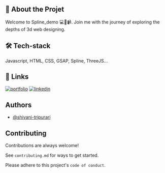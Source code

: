 
## 🚀 About the Projet
Welcome to Spline_demo 💻🔌📹. Join me with the journey of exploring the depths of 3d web designing.


## 🛠 Tech-stack
Javascript, HTML, CSS, GSAP, Spline, ThreeJS...


## 🔗 Links
[![portfolio](https://img.shields.io/badge/my_portfolio-000?style=for-the-badge&logo=ko-fi&logoColor=white)](https://shivanitripurari.netlify.app/)
[![linkedin](https://img.shields.io/badge/linkedin-0A66C2?style=for-the-badge&logo=linkedin&logoColor=white)](http://linkedin.com/in/shivani-tripurari-a7962621b/)



## Authors

- [@shivani-tripurari](https://github.com/shivani-tripurari)


## Contributing

Contributions are always welcome!

See `contributing.md` for ways to get started.

Please adhere to this project's `code of conduct`.


